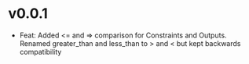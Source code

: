 # v0.0.1
* Feat: Added <= and => comparison for Constraints and Outputs. Renamed greater_than and less_than to > and < but kept backwards compatibility
